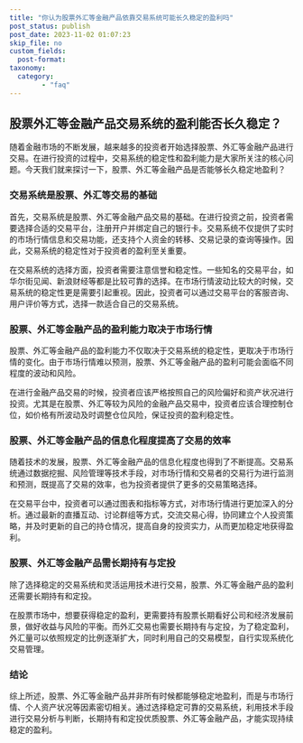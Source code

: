 ```yaml
---
title: "你认为股票外汇等金融产品依靠交易系统可能长久稳定的盈利吗"
post_status: publish
post_date: 2023-11-02 01:07:23
skip_file: no
custom_fields: 
  post-format: 
taxonomy:
  category:
        - "faq"
---
```


## 股票外汇等金融产品交易系统的盈利能否长久稳定？

随着金融市场的不断发展，越来越多的投资者开始选择股票、外汇等金融产品进行交易。在进行投资的过程中，交易系统的稳定性和盈利能力是大家所关注的核心问题。今天我们就来探讨一下，股票、外汇等金融产品是否能够长久稳定地盈利？

### 交易系统是股票、外汇等交易的基础

首先，交易系统是股票、外汇等金融产品交易的基础。在进行投资之前，投资者需要选择合适的交易平台，注册开户并绑定自己的银行卡。交易系统不仅提供了实时的市场行情信息和交易功能，还支持个人资金的转移、交易记录的查询等操作。因此，交易系统的稳定性对于投资者的盈利至关重要。

在交易系统的选择方面，投资者需要注意信誉和稳定性。一些知名的交易平台，如华尔街见闻、新浪财经等都是比较可靠的选择。在市场行情波动比较大的时候，交易系统的稳定性更是需要引起重视。因此，投资者可以通过交易平台的客服咨询、用户评价等方式，选择一款适合自己的交易系统。

### 股票、外汇等金融产品的盈利能力取决于市场行情

股票、外汇等金融产品的盈利能力不仅取决于交易系统的稳定性，更取决于市场行情的变化。由于市场行情难以预测，股票、外汇等金融产品的盈利可能会面临不同程度的波动和风险。

在进行金融产品交易的时候，投资者应该严格按照自己的风险偏好和资产状况进行投资。尤其是在股票、外汇等较为风险的金融产品交易中，投资者应该合理控制仓位，如价格有所波动及时调整仓位风险，保证投资的盈利稳定性。

### 股票、外汇等金融产品的信息化程度提高了交易的效率

随着技术的发展，股票、外汇等金融产品的信息化程度也得到了不断提高。交易系统通过数据挖掘、风险管理等技术手段，对市场行情和交易者的交易行为进行监测和预测，既提高了交易的效率，也为投资者提供了更多的交易策略选择。

在交易平台中，投资者可以通过图表和指标等方式，对市场行情进行更加深入的分析。通过最新的直播互动、讨论群组等方式，交流交易心得，协同建立个人投资策略，并及时更新的自己的持仓情况，提高自身的投资实力，从而更加稳定地获得盈利。

### 股票、外汇等金融产品需长期持有与定投

除了选择稳定的交易系统和灵活运用技术进行交易，股票、外汇等金融产品的盈利还需要长期持有和定投。

在股票市场中，想要获得稳定的盈利，更需要持有股票长期看好公司和经济发展前景，做好收益与风险的平衡。而外汇交易也需要长期持有与定投，为了稳定盈利，外汇量可以依照规定的比例逐渐扩大，同时利用自己的交易模型，自行实现系统化交易管理。

### 结论

综上所述，股票、外汇等金融产品并非所有时候都能够稳定地盈利，而是与市场行情、个人资产状况等因素密切相关。通过选择稳定可靠的交易系统，利用技术手段进行交易分析与判断，长期持有和定投优质股票、外汇等金融产品，才能实现持续稳定的盈利。

